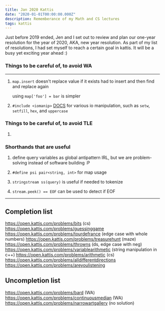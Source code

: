 ```yaml
---
title: Jan 2020 Kattis
date: "2020-01-01T00:00:00.000Z"
description: Rememberance of my Math and CS lectures
tags: kattis
---
```


Just before 2019 ended, Jen and I set out to review and plan our one-year resolution for the year of 2020, AKA, new year resolution. As part of my list of resolutions, I had set myself to reach a certain goal in kattis. It will be a busy yet exciting year ahead :)

### Things to be careful of, to avoid WA

---

1. `map.insert` doesn't replace value if it exists
   had to insert and then find and replace again

   using `map['foo'] = bar` is simpler

2. `#include <iomanip>` [DOCS](https://en.cppreference.com/w/cpp/io/manip) for various io manipulation, such as `setw`, `setfill`, `hex`, and `uppercase`

### Things to be careful of, to avoid TLE

1.

### Shorthands that are useful

1. define query variables as global
   antipattern IRL, but we are problem-solving instead of software building :P
2. `#define psi pair<string, int>` for map usage

3. `stringstream ss(query)` is useful if needed to tokenize
4. `stream.peek() == EOF` can be used to detect if EOF

---

## Completion list

https://open.kattis.com/problems/bits (cs)
https://open.kattis.com/problems/guessinggame
https://open.kattis.com/problems/tourdefrance (edge case with whole numbers)
https://open.kattis.com/problems/treasurehunt (maze)
https://open.kattis.com/problems/throwns (ds, edge case with neg)
https://open.kattis.com/problems/variablearithmetic (string manipulation in c++)
https://open.kattis.com/problems/arithmetic (cs)
https://open.kattis.com/problems/alldifferentdirections
https://open.kattis.com/problems/areyoulistening

## Uncompletion list

https://open.kattis.com/problems/bard (WA)
https://open.kattis.com/problems/continuousmedian (WA)
https://open.kattis.com/problems/narrowartgallery (no solution)

<!-- commented out section

### 1 Jan

Score: 252.6 Rank: 1525

### 3 Jan

Score: 258.0 Rank: 1490

### 4 Jan

Score: 266.1 Rank: 1431

### 5 Jan

Score: 270.0 Rank: 1400

### 18 Jan

Score: 280.5 Rank: 1333
-->
